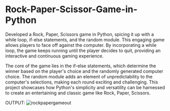 # Rock-Paper-Scissor-Game-in-Python
Developed a Rock, Paper, Scissors game in Python, spicing it up with a while loop, if-else statements, and the random module. This engaging game allows players to face off against the computer. By incorporating a while loop, the game keeps running until the player decides to quit, providing an interactive and continuous gaming experience.

The core of the game lies in the if-else statements, which determine the winner based on the player's choice and the randomly generated computer choice. The random module adds an element of unpredictability to the computer's selections, making each round exciting and challenging. This project showcases how Python's simplicity and versatility can be harnessed to create an entertaining and classic game like Rock, Paper, Scissors.

OUTPUT:
![rockpapergameout](https://github.com/arqamcodes/Rock-Paper-Scissor-Game-in-Python/assets/68507521/8577f04c-f986-462b-807a-f497e974fb6f)
